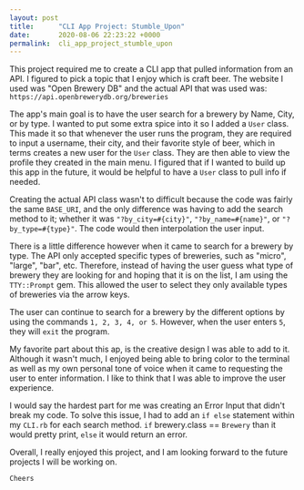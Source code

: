 ```yaml
---
layout: post
title:      "CLI App Project: Stumble_Upon"
date:       2020-08-06 22:23:22 +0000
permalink:  cli_app_project_stumble_upon
---
```


This project required me to create a CLI app that pulled information from an API. I figured to pick a topic that I enjoy which is craft beer. The website I used was "Open Brewery DB" and the actual API that was used was: `https://api.openbrewerydb.org/breweries`

The app's main goal is to have the user search for a brewery by Name, City, or by type. I wanted to put some extra spice into it so I added a `User` class. This made it so that whenever the user runs the program, they are required to input a username, their city, and their favorite style of beer, which in terms creates a new user for the `User` class. They are then able to view the profile they created in the main menu. I figured that if I wanted to build up this app in the future, it would be helpful to have a `User` class to pull info if needed.

Creating the actual API class wasn't to difficult because the code was fairly the same `BASE_URI`, and the only difference was having to add the search method to it; whether it was `"?by_city=#{city}"`, `"?by_name=#{name}"`, or `"?by_type=#{type}"`. The code would then interpolation the user input.

There is a little difference however when it came to search for a brewery by type. The API only accepted specific types of breweries, such as "micro", "large", "bar", etc. Therefore, instead of having the user guess what type of brewery they are looking for and hoping that it is on the list, I am using the `TTY::Prompt` gem. This allowed the user to select they only available types of breweries via the arrow keys.

The user can continue to search for a brewery by the different options by using the commands `1, 2, 3, 4, or 5`. However, when the user enters `5`, they will `exit` the program.

My favorite part about this ap, is the creative design I was able to add to it. Although it wasn't much, I enjoyed being able to bring color to the terminal as well as my own personal tone of voice when it came to requesting the user to enter information. I like to think that I was able to improve the user experience.

I would say the hardest part for me was creating an Error Input that didn't break my code. To solve this issue, I had to add an `if else` statement within my `CLI.rb` for each search method. `if` brewery.class == `Brewery` than it would pretty print, `else` it would return an error.

Overall, I really enjoyed this project, and I am looking forward to the future projects I will be working on.

`Cheers`

